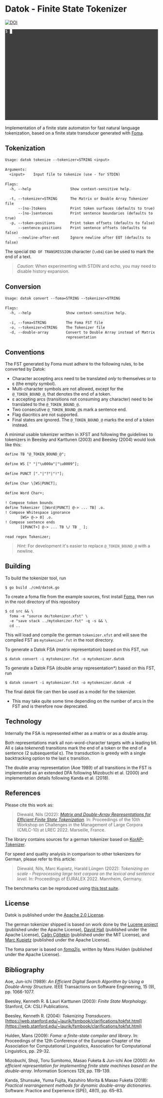# Datok - Finite State Tokenizer

[![DOI](https://zenodo.org/badge/416456182.svg)](https://zenodo.org/badge/latestdoi/416456182)

![Introduction to Datok](https://raw.githubusercontent.com/KorAP/Datok/master/misc/introducing-datok.gif)

Implementation of a finite state automaton for
fast natural language tokenization, based on a finite state
transducer generated with [Foma](https://fomafst.github.io/).

## Tokenization

```
Usage: datok tokenize --tokenizer=STRING <input>

Arguments:
  <input>    Input file to tokenize (use - for STDIN)

Flags:
  -h, --help                  Show context-sensitive help.

  -t, --tokenizer=STRING      The Matrix or Double Array Tokenizer file
      --[no-]tokens           Print token surfaces (defaults to true)
      --[no-]sentences        Print sentence boundaries (defaults to true)
  -p, --token-positions       Print token offsets (defaults to false)
      --sentence-positions    Print sentence offsets (defaults to false)
      --newline-after-eot     Ignore newline after EOT (defaults to false)
```

The special `END OF TRANSMISSION` character (`\x04`) can be used to mark the end of a text.

> *Caution*: When experimenting with STDIN and echo,
> you may need to disable history expansion.


## Conversion

```
Usage: datok convert --foma=STRING --tokenizer=STRING

Flags:
  -h, --help                Show context-sensitive help.

  -i, --foma=STRING         The Foma FST file
  -o, --tokenizer=STRING    The Tokenizer file
  -d, --double-array        Convert to Double Array instead of Matrix
                            representation
```

## Conventions

The FST generated by Foma must adhere to the following rules,
to be converted by Datok:

- Character accepting arcs need to be translated
  *only* to themselves or to ε (the empty symbol).
- Multi-character symbols are not allowed,
  except for the `@_TOKEN_BOUND_@`,
  that denotes the end of a token.
- ε accepting arcs (transitions not consuming
  any character) need to be translated to
  the `@_TOKEN_BOUND_@`.
- Two consecutive `@_TOKEN_BOUND_@`s mark a sentence end.
- Flag diacritics are not supported.
- Final states are ignored. The `@_TOKEN_BOUND_@` marks
  the end of a token instead.

A minimal usable tokenizer written in XFST and following
the guidelines to tokenizers in Beesley and Karttunen (2003)
and Beesley (2004) would look like this:

```xfst
define TB "@_TOKEN_BOUND_@";

define WS [" "|"\u000a"|"\u0009"];

define PUNCT ["."|"?"|"!"];

define Char \[WS|PUNCT];

define Word Char+;

! Compose token bounds
define Tokenizer [[Word|PUNCT] @-> ... TB] .o.
! Compose Whitespace ignorance
       [WS+ @-> 0] .o.
! Compose sentence ends
       [[PUNCT+] @-> ... TB \/ TB _ ];

read regex Tokenizer;
```

> *Hint*: For development it's easier to replace `@_TOKEN_BOUND_@`
with a newline.

## Building

To build the tokenizer tool, run

```shell
$ go build ./cmd/datok.go
```

To create a foma file from the example sources, first install
[Foma](https://fomafst.github.io/), then run in
the root directory of this repository

```shell
$ cd src && \
  foma -e "source de/tokenizer.xfst" \
  -e "save stack ../mytokenizer.fst" -q -s && \
  cd ..
```

This will load and compile the german `tokenizer.xfst`
and will save the compiled FST as `mytokenizer.fst`
in the root directory.

To generate a Datok FSA (matrix representation) based on
this FST, run

```shell
$ datok convert -i mytokenizer.fst -o mytokenizer.datok
```

To generate a Datok FSA (double array representation*) based
on this FST, run

```shell
$ datok convert -i mytokenizer.fst -o mytokenizer.datok -d
```

The final datok file can then be used as a model for the tokenizer.

* This may take quite some time depending on the number
of arcs in the FST and is therefore now deprecated.


## Technology

Internally the FSA is represented
either as a matrix or as a double array.

Both representations mark all non-word-character targets with a
leading bit. All ε (aka *tokenend*) transitions mark the end of a
token or the end of a sentence (2 subsequential ε).
The transduction is greedy with a single backtracking
option to the last ε transition.

The double array representation (Aoe 1989) of all transitions
in the FST is implemented as an extended DFA following Mizobuchi
et al. (2000) and implementation details following Kanda et al. (2018).


## References

Please cite this work as:

> Diewald, Nils (2022): [*Matrix and Double-Array Representations
> for Efficient Finite State Tokenization*](http://www.lrec-conf.org/proceedings/lrec2022/workshops/CMLC10/pdf/2022.cmlc10-1.4.pdf).
> In: Proceedings of the
> 10th Workshop on Challenges in the Management of Large Corpora
> (CMLC-10) at LREC 2022. Marseille, France.

The library contains sources for a german tokenizer
based on [KorAP-Tokenizer](https://github.com/KorAP/KorAP-Tokenizer).

For speed and quality analysis in comparison to other tokenizers for German,
please refer to this article:

> Diewald, Nils, Marc Kupietz, Harald Lüngen (2022): *Tokenizing on scale -
> Preprocessing large text corpora on the lexical and sentence level*.
> In: Proceedings of EURALEX 2022. Mannheim, Germany.

The benchmarks can be reproduced using
[this test suite](https://github.com/KorAP/Tokenizer-Evaluation).


## License

Datok is published under the [Apache 2.0 License](LICENSE).

The german tokenizer shipped is based on work done by the
[Lucene project](https://github.com/apache/lucene-solr)
(published under the Apache License),
[David Hall](https://github.com/dlwh/epic)
(published under the Apache License),
[Çağrı Çöltekin](https://github.com/coltekin/TRmorph/)
(published under the MIT License),
and [Marc Kupietz](https://github.com/KorAP/KorAP-Tokenizer)
(published under the Apache License).

The foma parser is based on
[*foma2js*](https://github.com/mhulden/foma),
written by Mans Hulden (published under the Apache License).


## Bibliography

Aoe, Jun-ichi (1989): *An Efficient Digital Search Algorithm by Using a Double-Array Structure*.
IEEE Transactions on Software Engineering, 15 (9), pp. 1066-1077.

Beesley, Kenneth R. & Lauri Karttunen (2003): *Finite State Morphology*. Stanford, CA: CSLI Publications.

Beesley, Kenneth R. (2004): *Tokenizing Transducers*.
[https://web.stanford.edu/~laurik/fsmbook/clarifications/tokfst.html](https://web.stanford.edu/~laurik/fsmbook/clarifications/tokfst.html)

Hulden, Mans (2009): *Foma: a finite-state compiler and library*. In: Proceedings of the
12th Conference of the European Chapter of the Association for Computational Linguistics,
Association for Computational Linguistics, pp. 29-32.

Mizobuchi, Shoji, Toru Sumitomo, Masao Fuketa & Jun-ichi Aoe (2000):
*An efficient representation for implementing finite state machines based on the double-array*.
Information Sciences 129, pp. 119-139.

Kanda, Shunsuke, Yuma Fujita, Kazuhiro Morita & Masao Fuketa (2018):
*Practical rearrangement methods for dynamic double-array dictionaries*.
Software: Practice and Experience (SPE), 48(1), pp. 65–83.
